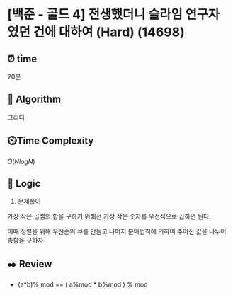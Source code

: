 # [백준 - 골드 4] 전생했더니 슬라임 연구자였던 건에 대하여 (Hard) (14698)
 
## ⏰  **time**

20분

## :pushpin: **Algorithm**

그리디

## ⏲️**Time Complexity**

$O(NlogN)$

## :round_pushpin: **Logic**
1. 문제풀이

가장 작은 곱셈의 합을 구하기 위해선 가장 작은 숫자를 우선적으로 곱하면 된다.

이때 정렬을 위해 우선순위 큐를 만들고 나머지 분배법칙에 의하여 주어진 값을 나누어 총합을 구하자

## :black_nib: **Review**
- (a*b)% mod == ( a%mod * b%mod ) % mod